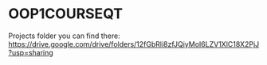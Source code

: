 # OOP1COURSEQT
Projects folder you can find there: https://drive.google.com/drive/folders/12fGbRli8zfJQiyMoI6LZV1XlC18X2PjJ?usp=sharing
